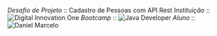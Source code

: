 *Desafio de Projeto* :: Cadastro de Pessoas com API Rest
*Instituição* :: ![Digital Innovation One](https://digitalinnovation.one)
*Bootcamp* :: ![Java Developer](https://web.digitalinnovation.one/track/java-developer)
*Aluno* :: ![Daniel Marcelo](https://web.digitalinnovation.one/users/danielmarcelo_junior)

